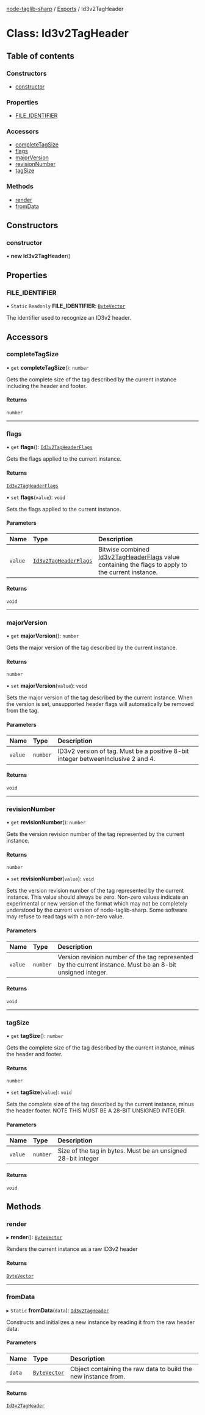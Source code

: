 [node-taglib-sharp](../README.md) / [Exports](../modules.md) / Id3v2TagHeader

# Class: Id3v2TagHeader

## Table of contents

### Constructors

- [constructor](Id3v2TagHeader.md#constructor)

### Properties

- [FILE\_IDENTIFIER](Id3v2TagHeader.md#file_identifier)

### Accessors

- [completeTagSize](Id3v2TagHeader.md#completetagsize)
- [flags](Id3v2TagHeader.md#flags)
- [majorVersion](Id3v2TagHeader.md#majorversion)
- [revisionNumber](Id3v2TagHeader.md#revisionnumber)
- [tagSize](Id3v2TagHeader.md#tagsize)

### Methods

- [render](Id3v2TagHeader.md#render)
- [fromData](Id3v2TagHeader.md#fromdata)

## Constructors

### constructor

• **new Id3v2TagHeader**()

## Properties

### FILE\_IDENTIFIER

▪ `Static` `Readonly` **FILE\_IDENTIFIER**: [`ByteVector`](ByteVector.md)

The identifier used to recognize an ID3v2 header.

## Accessors

### completeTagSize

• `get` **completeTagSize**(): `number`

Gets the complete size of the tag described by the current instance including the header
and footer.

#### Returns

`number`

___

### flags

• `get` **flags**(): [`Id3v2TagHeaderFlags`](../enums/Id3v2TagHeaderFlags.md)

Gets the flags applied to the current instance.

#### Returns

[`Id3v2TagHeaderFlags`](../enums/Id3v2TagHeaderFlags.md)

• `set` **flags**(`value`): `void`

Sets the flags applied to the current instance.

#### Parameters

| Name | Type | Description |
| :------ | :------ | :------ |
| `value` | [`Id3v2TagHeaderFlags`](../enums/Id3v2TagHeaderFlags.md) | Bitwise combined [Id3v2TagHeaderFlags](../enums/Id3v2TagHeaderFlags.md) value containing the flags to apply to the     current instance. |

#### Returns

`void`

___

### majorVersion

• `get` **majorVersion**(): `number`

Gets the major version of the tag described by the current instance.

#### Returns

`number`

• `set` **majorVersion**(`value`): `void`

Sets the major version of the tag described by the current instance.
When the version is set, unsupported header flags will automatically be removed from the
tag.

#### Parameters

| Name | Type | Description |
| :------ | :------ | :------ |
| `value` | `number` | ID3v2 version of tag. Must be a positive 8-bit integer betweenInclusive 2 and 4. |

#### Returns

`void`

___

### revisionNumber

• `get` **revisionNumber**(): `number`

Gets the version revision number of the tag represented by the current instance.

#### Returns

`number`

• `set` **revisionNumber**(`value`): `void`

Sets the version revision number of the tag represented by the current instance.
This value should always be zero. Non-zero values indicate an experimental or new version of
the format which may not be completely understood by the current version of
node-taglib-sharp. Some software may refuse to read tags with a non-zero value.

#### Parameters

| Name | Type | Description |
| :------ | :------ | :------ |
| `value` | `number` | Version revision number of the tag represented by the current instance. Must be     an 8-bit unsigned integer. |

#### Returns

`void`

___

### tagSize

• `get` **tagSize**(): `number`

Gets the complete size of the tag described by the current instance, minus the header and
footer.

#### Returns

`number`

• `set` **tagSize**(`value`): `void`

Sets the complete size of the tag described by the current instance, minus the header
footer. NOTE THIS MUST BE A 28-BIT UNSIGNED INTEGER.

#### Parameters

| Name | Type | Description |
| :------ | :------ | :------ |
| `value` | `number` | Size of the tag in bytes. Must be an unsigned 28-bit integer |

#### Returns

`void`

## Methods

### render

▸ **render**(): [`ByteVector`](ByteVector.md)

Renders the current instance as a raw ID3v2 header

#### Returns

[`ByteVector`](ByteVector.md)

___

### fromData

▸ `Static` **fromData**(`data`): [`Id3v2TagHeader`](Id3v2TagHeader.md)

Constructs and initializes a new instance by reading it from the raw header data.

#### Parameters

| Name | Type | Description |
| :------ | :------ | :------ |
| `data` | [`ByteVector`](ByteVector.md) | Object containing the raw data to build the new instance from. |

#### Returns

[`Id3v2TagHeader`](Id3v2TagHeader.md)

